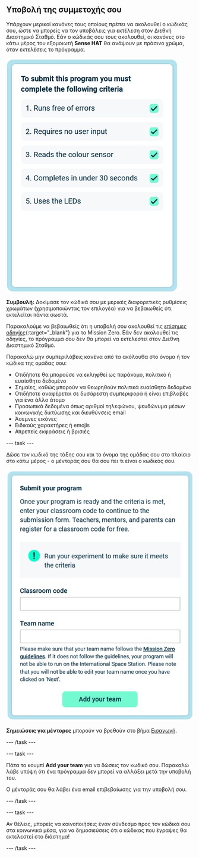 ## Υποβολή της συμμετοχής σου

Υπάρχουν μερικοί κανόνες τους οποίους πρέπει να ακολουθεί ο κώδικάς σου, ώστε να μπορείς να τον υποβάλεις για εκτέλεση στον Διεθνή Διαστημικό Σταθμό. Εάν ο κώδικάς σου τους ακολουθεί, οι κανόνες στο κάτω μέρος του εξομοιωτή **Sense HAT** θα ανάψουν με πράσινο χρώμα, όταν εκτελέσεις το πρόγραμμα.

![Η σελίδα Mission Zero που δείχνει τα κριτήρια ελέγχου για την υποβολή.](images/rules.png)

**Συμβουλή:** Δοκίμασε τον κώδικά σου με μερικές διαφορετικές ρυθμίσεις χρωμάτων (χρησιμοποιώντας τον επιλογέα) για να βεβαιωθείς ότι εκτελείται πάντα σωστά.

Παρακαλούμε να βεβαιωθείς ότι η υποβολή σου ακολουθεί τις [επίσημες οδηγίες](https://astro-pi.org/mission-zero/guidelines){:target="_blank"} για το Mission Zero. Εάν δεν ακολουθεί τις οδηγίες, το πρόγραμμά σου δεν θα μπορεί να εκτελεστεί στον Διεθνή Διαστημικό Σταθμό.

Παρακαλώ μην συμπεριλάβεις κανένα από τα ακόλουθα στο όνομα ή τον κώδικα της ομάδας σου:

+ Οτιδήποτε θα μπορούσε να εκληφθεί ως παράνομο, πολιτικό ή ευαίσθητο δεδομένο
+ Σημαίες, καθώς μπορούν να θεωρηθούν πολιτικά ευαίσθητο δεδομένο
+ Οτιδήποτε αναφέρεται σε δυσάρεστη συμπεριφορά ή είναι επιβλαβές για ένα άλλο άτομο
+ Προσωπικά δεδομένα όπως αριθμοί τηλεφώνου, ψευδώνυμα μέσων κοινωνικής δικτύωσης και διευθύνσεις email
+ Άσεμνες εικόνες
+ Ειδικούς χαρακτήρες ή emojis
+ Απρεπείς εκφράσεις ή βρισιές

--- task ---

Δώσε τον κωδικό της τάξης σου και το όνομα της ομάδας σου στο πλαίσιο στο κάτω μέρος - ο μέντοράς σου θα σου πει τι είναι ο κωδικός σου.

![Κωδικός τάξης και φόρμα υποβολής ονόματος ομάδας](images/submission.png)

**Σημειώσεις για μέντορες** μπορούν να βρεθούν στο βήμα [Εισαγωγή](https://projects.raspberrypi.org/en/projects/astro-pi-mission-zero/0).

--- /task ---

--- task ---

Πάτα το κουμπί **Add your team** για να δώσεις τον κωδικό σου. Παρακαλώ λάβε υπόψη ότι ένα πρόγραμμα δεν μπορεί να αλλάξει μετά την υποβολή του.

Ο μέντοράς σου θα λάβει ένα email επιβεβαίωσης για την υποβολή σου.

--- /task ---

--- task ---

Αν θέλεις, μπορείς να κοινοποιήσεις έναν σύνδεσμο προς τον κώδικά σου στα κοινωνικά μέσα, για να δημοσιεύσεις ότι ο κώδικας που έγραψες θα εκτελεστεί στο διάστημα!

--- /task ---
